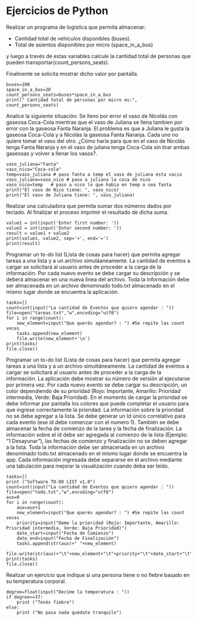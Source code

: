 # Ejercicios de Python

Realizar un programa de logística que permita almacenar:

- Cantidad total de vehículos disponibles (buses).
- Total de asientos disponibles por micro (space_in_a_bus)

 y luego a través de estas variables calcule la cantidad total de personas que pueden transportar(count_persons_seats). 
 
 Finalmente se solicita mostrar dicho valor por pantalla.

    buses=100
    space_in_a_bus=20
    count_persons_seats=buses*space_in_a_bus
    print(" Cantidad total de personas por micro es:", count_persons_seats)

Analice la siguiente situación: Se lleno por error el vaso de Nicolás con gaseosa Coca-Cola mientras que el vaso de Juliana se llena tambien por error con la gaseosa Fanta Naranja. El problema es que a Juliana le gusta la gaseosa Coca-Cola y a Nicolás la gaseosa Fanta Naranja. Cada uno no quiere tomar el vaso del otro. ¿Cómo haría para que en el vaso de Nicolás tenga Fanta Naranja y en el vaso de juliana tenga Coca-Cola sin tirar ambas gaseosas y volver a llenar los vasos?.

    vaso_juliana="Fanta"
    vaso_nico="Coca-cola"
    temp=vaso_juliana # paso fanta a temp el vaso de juliana esta vacio
    vaso_juliana=vaso_nico # paso a juliana la coca de nico
    vaso_nico=temp   # paso a nico lo que habia en temp o sea fanta
    print("El vaso de Nico tiene: ", vaso_nico)
    print("El vaso de Juliana tiene: ", vaso_juliana)

Realizar una calculadora que permita sumar dos números dados por teclado. Al finalizar el proceso imprimir el resultado de dicha suma.

    value1 = int(input('Enter first number: '))
    value2 = int(input('Enter second number: '))
    result = value1 + value2
    print(value1, value2, sep='+', end='=')
    print(result)


Programar un to-do list (Lista de cosas para hacer) que permita agregar tareas a una lista y a un archivo simuláaneamente. La cantidad de eventos a cargar se solicitará al usuario antes de proceder a la carga de la información. Por cada nuevo evento se debe cargar su descripción y se deberá almacenar en una nueva linea del archivo. Toda la información debe ser almacenada en un archivo denominado todo.txt almacenado en el mismo lugar donde se encuentra la aplicación.

    tasks=[]
    count=int(input("La cantidad de Eventos que quiero agendar : "))
    file=open("tareas.txt","w",encoding="utf8")
    for i in range(count):
        new_element=input("Que querés agendar? : ") #Se repite las count veces
        tasks.append(new_element)
        file.write(new_element+'\n')
    print(tasks)
    file.close()
    
Programar un to-do list (Lista de cosas para hacer) que permita agregar tareas a una lista y a un archivo simultáneamente. La cantidad de eventos a cargar se solicitará al usuario antes de proceder a la carga de la información. La aplicación debe mostrar su número de versión al ejecutarse por primera vez. Por cada nuevo evento se debe cargar su descripción, un color dependiendo de su prioridad (Rojo: Importante, Amarillo: Prioridad intermedia, Verde: Baja Prioridad). En el momento de cargar la prioridad se debe informar por pantalla los colores que puede completar el usuario para que ingrese correctamente la prioridad. La información sobre la prioridad no se debe agregar a la lista. Se debe generar un Id único correlativo para cada evento (ese id debe comenzar con el numero 1). También se debe almacenar la fecha de comienzo de la tarea y la fecha de finalización. La información sobre el id debe ser agregada al comienzo de la lista (Ejemplo: “1 Desayunar”), las fechas de comienzo y finalización no se deben agregar a la lista. Toda la información debe ser almacenada en un archivo denominado todo.txt almacenado en el mismo lugar donde se encuentra la app.  Cada información ingresada debe separarse en el archivo mediante una tabulación para mejorar la visualización cuando deba ser leído. 


    tasks=[]
    print ("Software TO-DO LIST v1.0")
    count=int(input("La cantidad de Eventos que quiero agendar : "))
    file=open("todo.txt","w",encoding="utf8")
    aux=0
    for i in range(count):
        aux=aux+1
        new_element=input("Que querés agendar? : ") #Se repite las count veces
        priority=input("Deme la prioridad (Rojo: Importante, Amarillo: Prioridad intermedia, Verde: Baja Prioridad)")
        date_start=input("Fecha de Comienzo")
        date_end=input("Fecha de Finalización")
        tasks.append(str(aux)+" "+new_element)
        file.write(str(aux)+"\t"+new_element+"\t"+priority+"\t"+date_start+"\t"+date_end+"\t"+'\n')
    print(tasks)
    file.close()

Realizar un ejercicio que indique si una persona tiene o no fiebre basado en su temperatura corporal.

    degree=float(input("Decime la temperatura : "))
    if degree>=37:
        print ("Tenés fiebre")
    else:
        print ("No pasa nada quédate tranquilo")
